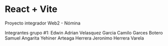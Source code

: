 # React + Vite
Proyecto integrador Web2 - Nómina

Integrantes grupo #1:
Edwin Adrian Velasquez Garcia
Camilo Garces Botero
Samuel Angarita
Yehiner Arteaga Herrera
Jeronimo Herrera Varela
